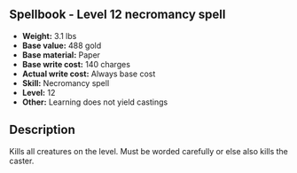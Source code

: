 ## Spellbook - Level 12 necromancy spell
- **Weight:** 3.1 lbs
- **Base value:** 488 gold
- **Base material:** Paper
- **Base write cost:** 140 charges
- **Actual write cost:** Always base cost
- **Skill:** Necromancy spell
- **Level:** 12
- **Other:** Learning does not yield castings
## Description
Kills all creatures on the level.
Must be worded carefully or else also kills the caster.
